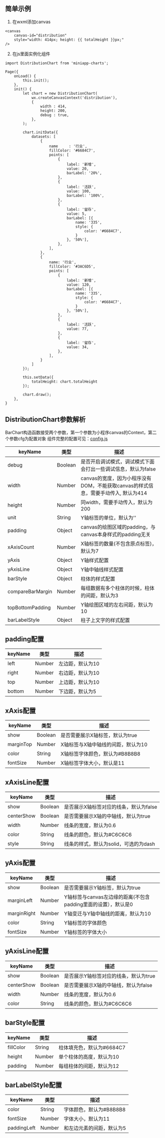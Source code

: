 ## 简单示例

1. 在wxml添加canvas
```
<canvas
    canvas-id="distribution"
    style="width: 414px; height: {{ totalHeight }}px;"
/>
```

2. 在js里面实例化组件
```
import DistributionChart from 'miniapp-charts';

Page({
    onLoad() {
        this.init();
    },
    init() {
        let chart = new DistributionChart(
            wx.createCanvasContext('distribution'),
            {
                width : 414,
                height: 200,
                debug : true,
            },
        );

        chart.initData({
            datasets: [
                {
                    name     : '行业',
                    fillColor: '#6684C7',
                    points: [
                        {
                            label: '新增',
                            value: 20,
                            barLabel: '20%',
                        },
                        {
                            label: '活跃',
                            value: 100,
                            barLabel: '100%',
                        },
                        {
                            label: '留存',
                            value: 5,
                            barLabel: [{
                                name: '335',
                                style: {
                                    color: '#6684C7',
                                }
                            }, '50%'],
                        },
                    ],
                },
                {
                    name: '行业',
                    fillColor: '#3AC6D5',
                    points: [
                        {
                            label: '新增',
                            value: 120,
                            barLabel: [{
                                name: '335',
                                style: {
                                    color: '#6684C7',
                                }
                            }, '50%'],
                        },
                        {
                            label: '活跃',
                            value: 77,
                        },
                        {
                            label: '留存',
                            value: 34,
                        },
                    ],
                }
            ]
        });

        this.setData({
            totalHeight: chart.totalHeight
        });

        chart.draw();
    },
}
```

## DistributionChart参数解析

BarChart构造函数接受两个参数，第一个参数为小程序canvas的Context，第二个参数cfg为配置对象 组件完整的配置可见：[config.js](https://github.com/yuanzm/miniapp-charts/blob/master/src/config/barchart.js)

| keyName  | 类型     |  描述    |
|----------|----------| ---------|
| debug    | Boolean  | 是否开启调试模式，调试模式下面会打出一些调试信息，默认为false|
| width    | Number   | canvas的宽度，因为小程序没有DOM，不能获取canvas的样式信息，需要手动传入, 默认为414 |
| height   | Number   | 同width，需要手动传入，默认为200 |
| unit     | String | Y轴标签的单位，默认为'' |
| padding  | Object   | canvas的绘图区域的padding，与canvas本身样式的padding无关|
| xAxisCount | Number | X轴标签的数量(不包含原点标签)，默认为7 |
| yAxis     | Object | Y轴样式配置    |
| yAxisLine | Object | Y轴中轴线样式配置 |
| barStyle  | Object | 柱体的样式配置 |
| compareBarMargin | Number| 每组数据有多个柱体的时候，柱体的间距，默认为3|
| topBottomPadding | Number| Y轴绘图区域的左右间距，默认为10|
| barLabelStyle | Object |柱子上文字的样式配置 |

## padding配置

| keyName  | 类型     |  描述    |
|----------|----------| ---------|
| left     | Number   | 左边距，默认为10 |
| right    | Number   | 右边距，默认为10 |
| top      | Number   | 上边距，默认为10 |
| bottom   | Number   | 下边距，默认为5  |

## xAxis配置

| keyName  | 类型     |  描述    |
|----------|----------| ---------|
| show     | Boolean  | 是否需要展示X轴标签，默认为true|
| marginTop| Number   | X轴标签与X轴中轴线的间距，默认为10 |
| color    | String   | X轴标签字体颜色，默认为#B8B8B8 |
| fontSize | Number   | X轴标签字体大小，默认是11 |

## xAxisLine配置

| keyName  | 类型     |  描述    |
|----------|----------| ---------|
| show     | Boolean | 是否展示X轴标签对应的线条，默认为false |
| centerShow | Boolean | 是否需要展示X轴的中轴线，默认为true |
| width     | Number   | 线条的宽度，默认为0.6 |
| color     | String    | 线条的颜色，默认为#C6C6C6 |
| style     | String    | 线条的样式，默认为solid，可选的为dash |

## yAxis配置

| keyName  | 类型     |  描述    |
|----------|----------| ---------|
| show     | Boolean  | 是否需要展示Y轴标签，默认为true|
| marginLeft | Number | Y轴标签与canvas左边缘的距离(不包含padding里面的设置），默认是0 |
| marginRight | Number | Y轴变迁与Y轴中轴线的距离，默认为10 |
| color     | String  | Y轴标签的字体颜色 |
| fontSize  | Number   | Y轴标签的字体大小 |


## yAxisLine配置

| keyName  | 类型     |  描述    |
|----------|----------| ---------|
| show     | Boolean | 是否展示Y轴标签对应的线条，默认为true|
| centerShow | Boolean | 是否需要展示X轴的中轴线，默认为false|
| width     | Number   | 线条的宽度，默认为0.6 |
| color     | String    | 线条的颜色，默认为#C6C6C6 |

## barStyle配置
| keyName  | 类型     |  描述    |
|----------|----------| ---------|
| fillColor| String  |柱体填充色，默认为#6684C7|
| height   | Number  |单个柱体的高度，默认为10|
| padding  | Number |每组柱体的间距，默认为12|

## barLabelStyle配置

| keyName  | 类型     |  描述    |
|----------|----------| ---------|
| color     | String  | 字体颜色，默认为#B8B8B8|
| fontSize  | Number   |  字体大小，默认为11|
| paddingLeft| Number| 和左边元素的间距，默认为5|

